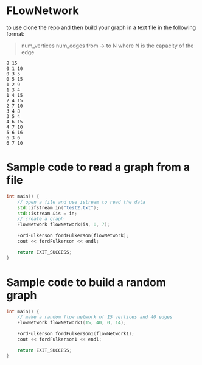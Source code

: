 # FLowNetwork

to use clone the repo and then build your graph in a text file in the following format: 
> num_vertices num_edges
> from -> to N where N is the capacity of the edge
```
8 15
0 1 10
0 3 5
0 5 15
1 2 9
1 3 4
1 4 15
2 4 15
2 7 10
3 4 8
3 5 4
4 6 15
4 7 10
5 6 16
6 3 6
6 7 10
```
# Sample code to read a graph from a file
``` c++
int main() {
    // open a file and use istream to read the data
    std::ifstream in("test2.txt");
    std::istream &is = in;
    // create a graph
    FlowNetwork flowNetwork(is, 0, 7);

    FordFulkerson fordFulkerson(flowNetwork);
    cout << fordFulkerson << endl;

    return EXIT_SUCCESS;
}
```

# Sample code to build a random graph
``` c++
int main() {
    // make a random flow network of 15 vertices and 40 edges
    FlowNetwork flowNetwork1(15, 40, 0, 14);

    FordFulkerson fordFulkerson1(flowNetwork1);
    cout << fordFulkerson1 << endl;

    return EXIT_SUCCESS;
}
```
